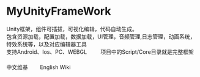 # MyUnityFrameWork
Unity框架，组件可插拔，可视化编辑，代码自动生成。                                                                    
包含资源加载，配置加载，数据加载，UI管理，音频管理,日志管理，动画系统，特效系统等，以及对应编辑器工具                                                  
支持Android、Ios、PC、WEBGL 　　
项目中的Script/Core目录就是完整框架 　                                   
中文维基 　　English Wiki
